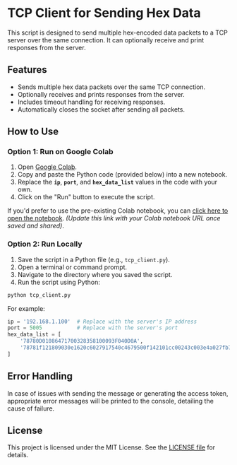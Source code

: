 # TCP Client for Sending Hex Data

This script is designed to send multiple hex-encoded data packets to a TCP server over the same connection. It can optionally receive and print responses from the server.

## Features

- Sends multiple hex data packets over the same TCP connection.
- Optionally receives and prints responses from the server.
- Includes timeout handling for receiving responses.
- Automatically closes the socket after sending all packets.

## How to Use

### Option 1: Run on Google Colab

1. Open [Google Colab](https://colab.research.google.com/).
2. Copy and paste the Python code (provided below) into a new notebook.
3. Replace the **`ip`**, **`port`**, and **`hex_data_list`** values in the code with your own.
4. Click on the "Run" button to execute the script.

If you'd prefer to use the pre-existing Colab notebook, you can [click here to open the notebook](https://colab.research.google.com/drive/1-lxmNV8_j7CabMejA8QAkFrjJ4GSurdx). *(Update this link with your Colab notebook URL once saved and shared)*.

### Option 2: Run Locally

1. Save the script in a Python file (e.g., `tcp_client.py`).
2. Open a terminal or command prompt.
3. Navigate to the directory where you saved the script.
4. Run the script using Python:

```bash
python tcp_client.py
```

For example:

```python
ip = '192.168.1.100'  # Replace with the server's IP address
port = 5005           # Replace with the server's port
hex_data_list = [
    '78780D01086471700328358100093F040D0A',
    '78781f121809030e1620c6027917540c4679500f142101cc00243c003e4a027fb7ac0d0a'
]

```

## Error Handling
In case of issues with sending the message or generating the access token, appropriate error messages will be printed to the console, detailing the cause of failure.

## License
This project is licensed under the MIT License. See the [LICENSE file](https://github.com/ksaurabh4/tcp-client-multi-packet-sender/blob/main/LICENSE) for details.

